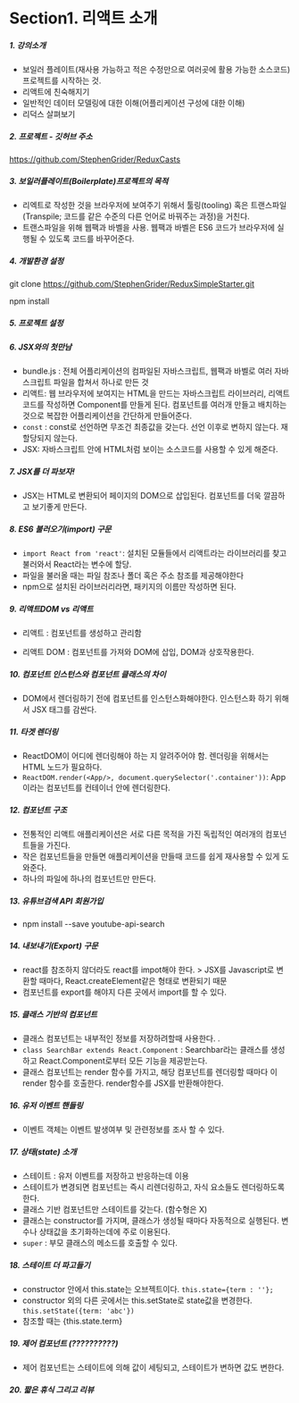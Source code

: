 # Section1. 리액트 소개

##### 1. 강의소개

+ 보일러 플레이트(재사용 가능하고 적은 수정만으로 여러곳에 활용 가능한 소스코드) 프로젝트를 시작하는 것.
+ 리액트에 친숙해지기
+ 일반적인 데이터 모델링에 대한 이해(어플리케이션 구성에 대한 이해)
+ 리덕스 살펴보기



##### 2. 프로젝트 - 깃허브 주소

https://github.com/StephenGrider/ReduxCasts



##### 3. 보일러플레이트(Boilerplate)프로젝트의 목적

+ 리엑트로 작성한 것을 브라우저에 보여주기 위해서 툴링(tooling) 혹은 트랜스파일(Transpile; 코드를 같은 수준의 다른 언어로 바꿔주는 과정)을 거친다.
+ 트랜스파일을 위해 웹팩과 바벨을 사용. 웹팩과 바벨은 ES6 코드가 브라우저에 실행될 수 있도록 코드를 바꾸어준다. 



##### 4. 개발환경 설정

git clone  https://github.com/StephenGrider/ReduxSimpleStarter.git

npm install

##### 5. 프로젝트 설정

##### 6. JSX와의 첫만남

+ bundle.js : 전체 어플리케이션의 컴파일된 자바스크립트, 웹팩과 바벨로 여러 자바스크립트 파일을 합쳐서 하나로 만든 것
+ 리액트: 웹 브라우저에 보여지는 HTML을 만드는 자바스크립트 라이브러리, 리액트 코드를 작성하면 Component를 만들게 된다. 컴포넌트를 여러개 만들고 배치하는 것으로 복잡한 어플리케이션을 간단하게 만들어준다.
+ `const` : const로 선언하면 무조건 최종값을 갖는다. 선언 이후로 변하지 않는다. 재할당되지 않는다.
+ JSX: 자바스크립트 안에 HTML처럼 보이는 소스코드를 사용할 수 있게 해준다.

##### 7. JSX를 더 파보자!

+ JSX는 HTML로 변환되어 페이지의 DOM으로 삽입된다. 컴포넌트를 더욱 깔끔하고 보기좋게 만든다.

##### 8. ES6 불러오기(import) 구문

+ `import React from 'react'`:  설치된 모듈들에서 리액트라는 라이브러리를 찾고 불러와서 React라는 변수에 할당.
+ 파일을 불러올 때는 파일 참조나 폴더 혹은 주소 참조를 제공해야한다
+ npm으로 설치된 라이브러리라면, 패키지의 이름만 작성하면 된다. 

##### 9. 리액트DOM vs 리액트

+ 리액트 : 컴포넌트를 생성하고 관리함


+ 리액트 DOM : 컴포넌트를 가져와 DOM에 삽입, DOM과 상호작용한다. 

##### 10. 컴포넌트 인스턴스와 컴포넌트 클래스의 차이

+ DOM에서 렌더링하기 전에 컴포넌트를 인스턴스화해야한다. 인스턴스화 하기 위해서 JSX 태그를 감싼다.

##### 11. 타겟 렌더링

+ ReactDOM이 어디에 렌더링해야 하는 지 알려주어야 함. 렌더링을 위해서는 HTML 노드가 필요하다.
+ `ReactDOM.render(<App/>, document.querySelector('.container'))`: App이라는 컴포넌트를 컨테이너 안에 렌더링한다. 

##### 12. 컴포넌트 구조

+ 전통적인 리액트 애플리케이션은 서로 다른 목적을 가진 독립적인 여러개의 컴포넌트들을 가진다.
+ 작은 컴포넌트들을 만들면 애플리케이션을 만들때 코드를 쉽게 재사용할 수 있게 도와준다. 
+ 하나의 파일에 하나의 컴포넌트만 만든다. 

##### 13. 유튜브검색 API 회원가입

+ npm install --save youtube-api-search

##### 14. 내보내기(Export) 구문

+ react를 참조하지 않더라도 react를 impot해야 한다. >  JSX를 Javascript로 변환할 때마다, React.createElement같은 형태로 변환되기 때문
+ 컴포넌트를 export를 해야지 다른 곳에서 import를 할 수 있다.

##### 15. 클래스 기반의 컴포넌트

+ 클래스 컴포넌트는 내부적인 정보를 저장하려할때 사용한다. . 
+ `class SearchBar extends React.Component` :  Searchbar라는 클래스를 생성하고 React.Component로부터 모든 기능을 제공받는다. 
+ 클래스 컴포넌트는 render 함수를 가지고, 해당 컴포넌트를 렌더링할 때마다 이 render 함수를 호출한다. render함수를 JSX를 반환해야한다. 

##### 16. 유저 이벤트 핸들링

+ 이벤트 객체는 이벤트 발생여부 및 관련정보를 조사 할 수 있다.

##### 17. 상태(state) 소개

+ 스테이트 : 유저 이벤트를 저장하고 반응하는데 이용
+ 스테이트가 변경되면 컴포넌트는 즉시 리렌더링하고, 자식 요소들도 렌더링하도록 한다. 
+ 클래스 기반 컴포넌트만 스테이트를 갖는다. (함수형은 X)
+ 클래스는 constructor를 가지며, 클래스가 생성될 때마다 자동적으로 실행된다. 변수나 상태값을 초기화하는데에 주로 이용된다. 
+ `super` : 부모 클래스의 메소드를 호출할 수 있다. 

##### 18. 스테이트 더 파고들기

+ constructor 안에서 this.state는 오브젝트이다. `this.state={term : ''};`
+ constructor 외의 다른 곳에서는 this.setState로 state값을 변경한다. `this.setState({term: 'abc'})`
+ 참조할 때는 {this.state.term} 

##### 19. 제어 컴포넌트 (??????????)

+ 제어 컴포넌트는 스테이트에 의해 값이 세팅되고,  스테이트가 변하면 값도 변한다. 

##### 20. 짧은 휴식 그리고 리뷰